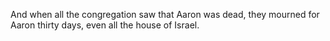And when all the congregation saw that Aaron was dead, they mourned for Aaron thirty days, even all the house of Israel.
